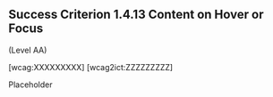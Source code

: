 ## Success Criterion 1.4.13 Content on Hover or Focus

(Level AA)

[wcag:XXXXXXXXX]
[wcag2ict:ZZZZZZZZZ]

Placeholder
